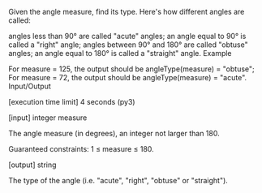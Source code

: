 Given the angle measure, find its type. Here's how different angles are called:

angles less than 90° are called "acute" angles;
an angle equal to 90° is called a "right" angle;
angles between 90° and 180° are called "obtuse" angles;
an angle equal to 180° is called a "straight" angle.
Example

For measure = 125, the output should be
angleType(measure) = "obtuse";
For measure = 72, the output should be
angleType(measure) = "acute".
Input/Output

[execution time limit] 4 seconds (py3)

[input] integer measure

The angle measure (in degrees), an integer not larger than 180.

Guaranteed constraints:
1 ≤ measure ≤ 180.

[output] string

The type of the angle (i.e. "acute", "right", "obtuse" or "straight").